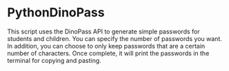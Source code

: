 # PythonDinoPass

This script uses the DinoPass API to generate simple passwords for students and children. You can specify the number of passwords you want. In addition, you can choose to only keep passwords that are a certain number of characters. Once complete, it will print the passwords in the terminal for copying and pasting. 
